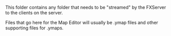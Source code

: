 This folder contains any folder that needs to be "streamed" by the FXServer to the clients on the server.

Files that go here for the Map Editor will usually be .ymap files and other supporting files for .ymaps.